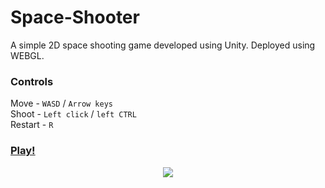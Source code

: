 # Space-Shooter
A simple 2D space shooting game developed using Unity. Deployed using WEBGL.

### Controls
Move - `WASD` / `Arrow keys`
<br>
Shoot - `Left click` / `left CTRL`
<br>
Restart - `R`
<br>

### [Play!](https://piyush-jaiswal.github.io/Space-Shooter/)

<p align="center">
  <img src="https://github.com/piyush-jaiswal/Space-Shooter/blob/master/Assets/SpaceShooter.gif">
</p>

